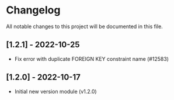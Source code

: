# Changelog

All notable changes to this project will be documented in this file.

## [1.2.1] - 2022-10-25
- Fix error with duplicate FOREIGN KEY constraint name (#12583) 

## [1.2.0] - 2022-10-17
- Initial new version module (v1.2.0)